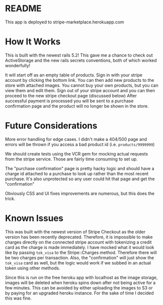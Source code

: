 # README

This app is deployed to stripe-marketplace.herokuapp.com

# How It Works

This is built with the newest rails 5.2! This gave me a chance to check out ActiveStorage and the new rails secrets conventions, both of which worked wonderfully!

It will start off as an empty table of products. Sign in with your stripe account by clicking the bottom link. You can then add new products to the store with attached images.
You cannot buy your own products, but you can view them and edit them.
Sign out of your stripe account and you can then proceed to the new stripe checkout page (discussed below)
After successful payment is processed you will be sent to a purchase confirmation page and the product will no longer be shown in the store.

# Future Considerations

More error handling for edge cases. I didn't make a 404/500 page and errors will be thrown if you access a bad product id (i.e. `products/9999999`)

We should create tests using the VCR gem for mocking actual requests from the stripe service. Those are fairly time consuming to set up.

The "purchase confirmation" page is pretty hacky logic and should have a charge id attached to a purchase to look up rather than the most recent purchase. It's also unprotected so any user could hit that page and get the "confirmation"

Obviously CSS and UI fixes improvements are numerous, but this does the trick.

# Known Issues

This was built with the newest version of Stripe Checkout as the older version has been recently deprecated.
Therefore, it is impossible to make charges directly on the connected stripe account with tokenizing a credit card as the charge is made immediately. I have mocked what it would look like by passing `tok_visa` to the Stripe::Charges method. Therefore there will be two charges per transaction.
Also, the "confirmation" will just show the `tok_visa` card as well, but the logic would work if we subbed in an actual token using other methods.

Since this is run on the free heroku app with localhost as the image storage, images will be deleted when heroku spins down after not being active for a few minutes. This can be avoided by either uploading the images to S3 or by paying for an upgraded heroku instance. For the sake of time I decided this was fine.
